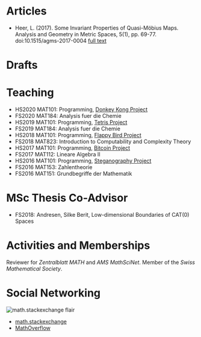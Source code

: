 # Articles
- Heer, L. (2017). Some Invariant Properties of Quasi-Möbius Maps. Analysis and Geometry in Metric Spaces, 5(1), pp. 69-77. doi:10.1515/agms-2017-0004 [full text](https://www.degruyter.com/view/j/agms.2017.5.issue-1/agms-2017-0004/agms-2017-0004.xml)

# Drafts

# Teaching
- HS2020 MAT101: Programming, [Donkey Kong Project](teaching/hs20/mat101/dk)
- FS2020 MAT184: Analysis fuer die Chemie
- HS2019 MAT101: Programming, [Tetris Project](teaching/hs19/mat101/tetris)
- FS2019 MAT184: Analysis fuer die Chemie
- HS2018 MAT101: Programming, [Flappy Bird Project](teaching/hs18/mat101/flappy)
- FS2018 MAT823: Introduction to Computability and Complexity Theory
- HS2017 MAT101: Programming, [Bitcoin Project](teaching/hs17/mat101/bitcoin)
- FS2017 MAT112: Lineare Algebra II
- HS2016 MAT101: Programming, [Steganography Project](teaching/hs16/mat101/stegano)
- FS2016 MAT153: Zahlentheorie
- FS2016 MAT151: Grundbegriffe der Mathematik

# MSc Thesis Co-Advisor

- FS2018: Andresen, Silke Berit, Low-dimensional Boundaries of CAT(0) Spaces

# Activities and Memberships
Reviewer for *Zentralblatt MATH* and *AMS MathSciNet*. Member of the *Swiss Mathematical Society*.


# Social Networking
![math.stackexchange flair](https://stackexchange.com/users/flair/3229416.png)
- [math.stackexchange](https://math.stackexchange.com/users/92018/loreno-heer)
- [MathOverflow](https://mathoverflow.net/users/54495/loreno-heer)


